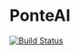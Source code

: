# PonteAI

[![Build Status](https://github.com/fph/PonteAI.jl/actions/workflows/CI.yml/badge.svg?branch=main)](https://github.com/fph/PonteAI.jl/actions/workflows/CI.yml?query=branch%3Amain)
